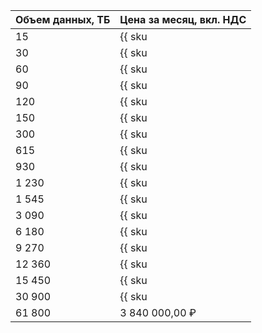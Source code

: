 | Объем данных, ТБ    | Цена за месяц, вкл. НДС                                                            |
| ------------------- | ---------------------------------------------------------------------------------- |
| 15                  | {{ sku|RUB|interconnect.trunk.direct.50mbps.unmetered.monthly_usage.v1|string }}   |
| 30                  | {{ sku|RUB|interconnect.trunk.direct.100mbps.unmetered.monthly_usage.v1|string }}  |
| 60                  | {{ sku|RUB|interconnect.trunk.direct.200mbps.unmetered.monthly_usage.v1|string }}  |
| 90                  | {{ sku|RUB|interconnect.trunk.direct.300mbps.unmetered.monthly_usage.v1|string }}  |
| 120                 | {{ sku|RUB|interconnect.trunk.direct.400mbps.unmetered.monthly_usage.v1|string }}  |
| 150                 | {{ sku|RUB|interconnect.trunk.direct.500mbps.unmetered.monthly_usage.v1|string }}  |
| 300                 | {{ sku|RUB|interconnect.trunk.direct.1gbps.unmetered.monthly_usage.v1|string }}    |
| 615                 | {{ sku|RUB|interconnect.trunk.direct.2gbps.unmetered.monthly_usage.v1|string }}    |
| 930                 | {{ sku|RUB|interconnect.trunk.direct.3gbps.unmetered.monthly_usage.v1|string }}    |
| 1 230               | {{ sku|RUB|interconnect.trunk.direct.4gbps.unmetered.monthly_usage.v1|string }}    |
| 1 545               | {{ sku|RUB|interconnect.trunk.direct.5gbps.unmetered.monthly_usage.v1|string }}    |
| 3 090               | {{ sku|RUB|interconnect.trunk.direct.10gbps.unmetered.monthly_usage.v1|string }}   |
| 6 180               | {{ sku|RUB|interconnect.trunk.direct.20gbps.unmetered.monthly_usage.v1|string }}   | 
| 9 270               | {{ sku|RUB|interconnect.trunk.direct.30gbps.unmetered.monthly_usage.v1|string }}   |
| 12 360              | {{ sku|RUB|interconnect.trunk.direct.40gbps.unmetered.monthly_usage.v1|string }}   |
| 15 450              | {{ sku|RUB|interconnect.trunk.direct.50gbps.unmetered.monthly_usage.v1|string }}   |
| 30 900              | {{ sku|RUB|interconnect.trunk.direct.100gbps.unmetered.monthly_usage.v1|string }}  |
| 61 800              | 3 840 000,00 ₽ |